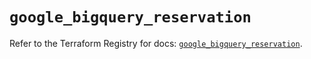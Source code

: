 # `google_bigquery_reservation`

Refer to the Terraform Registry for docs: [`google_bigquery_reservation`](https://registry.terraform.io/providers/hashicorp/google/5.32.0/docs/resources/bigquery_reservation).
